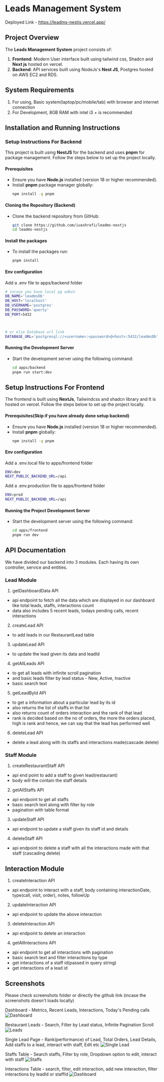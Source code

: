 # Leads Management System

Deployed Link - https://leadms-nestjs.vercel.app/

## Project Overview

The **Leads Management System** project consists of:

1. **Frontend**: Modern User interface built using tailwind css, Shadcn and **Next js** hosted on vercel.
2. **Backend**: API services built using NodeJs's **Nest JS**, Postgres hosted on AWS EC2 and RDS.

## System Requirements

1. For using, Basic system(laptop/pc/mobile/tab) with browser and internet connection
2. For Development, 8GB RAM with intel i3 + is recommended

## Installation and Running Instructions

### Setup Instructions For Backend

This project is built using **NestJS** for the backend and uses **pnpm** for package management. Follow the steps below to set up the project locally.

#### Prerequisites

- Ensure you have **Node.js** installed (version 18 or higher recommended).
- Install **pnpm** package manager globally:
  ```bash
  npm install -g pnpm
  ```

#### Cloning the Repository (Backend)

- Clone the backend repository from GitHub:
  ```bash
  git clone https://github.com/iuashrafi/leadms-nestjs
  cd leadms-nestjs
  ```

#### Install the packages

- To install the packages run:
  ```bash
  pnpm install
  ```

#### Env configuration

Add a .env file to apps/backend folder

```bash
# incase you have local pg admin
DB_NAME='leadmsDb'
DB_HOST='localhost'
DB_USERNAME='postgres'
DB_PASSWORD='qwerty'
DB_PORT=5432



# or else Database url link
DATABASE_URL='postgresql://<username>:<password>@<host>:5432/leadmsDb'

```

#### Running the Development Server

- Start the development server using the following command:
  ```bash
  cd apps/backend
  pnpm run start:dev
  ```

## Setup Instructions For Frontend

The frontend is built using **NextJs**, Tailwindcss and shadcn library and It is hosted on vercel. Follow the steps below to set up the project locally.

#### Prerequisites(Skip if you have already done setup backend)

- Ensure you have **Node.js** installed (version 18 or higher recommended).
- Install **pnpm** globally:
  ```bash
  npm install -g pnpm
  ```
#### Env configuration

Add a .env.local file to apps/frontend folder
```bash
ENV=dev
NEXT_PUBLIC_BACKEND_URL=/api
```

Add a .env.production file to apps/frontend folder
```bash
ENV=prod
NEXT_PUBLIC_BACKEND_URL=/api
```


#### Running the Project Development Server

- Start the development server using the following command:
  ```bash
  cd apps/frontend
  pnpm run dev
  ```

## API Documentation

We have divided our backend into 3 modules. Each having its own controller, service and entities.

### Lead Module

1. getDashboardData API

- api endpoint to fetch all the data which are displayed in our dashboard like total leads, staffs, interactions count
- data also includes 5 recent leads, todays pending calls, recent interactions

2. createLead API

- to add leads in our RestaurantLead table

3. updateLead API

- to update the lead given its data and leadId

4. getAllLeads API

- to get all leads with infinite scroll pagination
- and basic leads filter by lead status - New, Active, Inactive
- basic search text

5. getLeadById API

- to get a information about a particular lead by its id
- also returns the list of staffs in that list
- also returns count of orders interaction and the rank of that lead
- rank is decided based on the no of orders, the more the orders placed, high is rank and hence, we can say that the lead has performed well

6. deleteLead API

- delete a lead along with its staffs and interactions made(cascade delete)

### Staff Module

1. createRestaurantStaff API

- api end point to add a staff to given lead(restaurant)
- body will the contain the staff details

2. getAllStaffs API

- api endpoint to get all staffs
- basic search text along with filter by role
- pagination with table format

3. updateStaff API

- api endpoint to update a staff given its staff id and details

4. deleteStaff API

- api endpoint to delete a staff with all the interactions made with that staff (cascading delete)

## Interaction Module

1. createInteraction API

- api endpoint to interact with a staff, body containing interactionDate, type(call, visit, order), notes, followUp

2. updateInteraction API

- api endpoint to update the above interaction

3. deleteInteraction API

- api endpoint to delete an interaction

4. getAllInteractions API

- api endpoint to get all interactions with pagination
- basic search text and filter interactions by type
- get interactions of a staff id(passed in query string)
- get interactions of a lead id

## Screenshots

Please check screenshots folder or directly the github link (incase the screenshots doesn't loads locally)

Dashboard - Metrics, Recent Leads, Interactions, Today's Pending calls
![Dashboard](screenshots/ss1.png)

Restaurant Leads - Search, Filter by Lead status, Infinite Pagination Scroll
![Leads](screenshots/ss2.png)

Single Lead Page - Rank(performance) of Lead, Total Orders, Lead Details, Add staffs to a lead, interact with staff, Edit etc
![Single Lead](screenshots/ss3.png)

Staffs Table - Search staffs, Filter by role, Dropdown option to edit, interact with staff
![Staffs](screenshots/ss4.png)

Interactions Table - search, filter, edit interaction, add new interaction, filter interactions by leadId or staffId
![Dashboard](screenshots/ss5.png)
